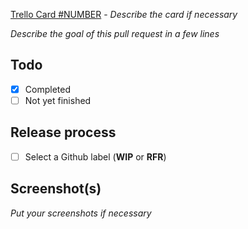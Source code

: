 [Trello Card #NUMBER](TRELLO_CARD_LINK) - _Describe the card if necessary_

_Describe the goal of this pull request in a few lines_

## Todo

- [x] Completed
- [ ] Not yet finished

## Release process

- [ ] Select a Github label (**WIP** or **RFR**)

## Screenshot(s)

_Put your screenshots if necessary_
